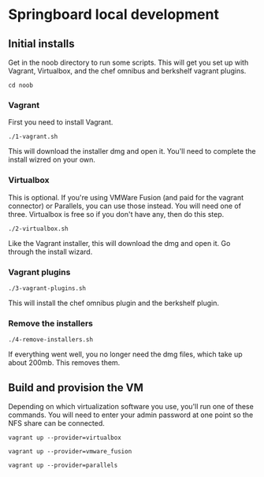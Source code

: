 # Springboard local development


## Initial installs

Get in the noob directory to run some scripts.  This will get you set up with Vagrant, Virtualbox, and the chef omnibus and berkshelf vagrant plugins.

````
cd noob
````

### Vagrant

First you need to install Vagrant.

````
./1-vagrant.sh
````

This will download the installer dmg and open it.  You'll need to complete the install wizred on your own.

### Virtualbox

This is optional.  If you're using VMWare Fusion (and paid for the vagrant connector) or Parallels, you can use those instead.  You will need one of three.  Virtualbox is free so if you don't have any, then do this step.

````
./2-virtualbox.sh
````

Like the Vagrant installer, this will download the dmg and open it.  Go through the install wizard.

### Vagrant plugins

````
./3-vagrant-plugins.sh
````

This will install the chef omnibus plugin and the berkshelf plugin.

### Remove the installers

````
./4-remove-installers.sh
````

If everything went well, you no longer need the dmg files, which take up about 200mb.  This removes them.


## Build and provision the VM

Depending on which virtualization software you use, you'll run one of these commands.  You will need to enter your admin password at one point so the NFS share can be connected.


````
vagrant up --provider=virtualbox
````

````
vagrant up --provider=vmware_fusion
````

````
vagrant up --provider=parallels
````
